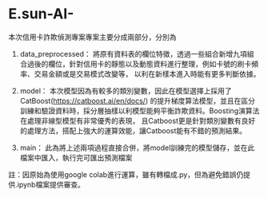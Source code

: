 # E.sun-AI-

本次信用卡詐欺偵測專案專案主要分成兩部分，分別為

1. data_preprocessed：
將原有資料表的欄位特徵，透過一些組合新增九項組合過後的欄位，針對信用卡的靜態以及動態資料進行整理，例如卡號的刷卡頻率、交易金額或是交易模式改變等，
以利在新樣本進入時能有更多判斷依據。

2. model：
本次模型因為有較多的類別變數，因此在模型選擇上採用了CatBoost(https://catboost.ai/en/docs/)
的提升梯度算法模型，並且在區分訓練和驗證資料時，採分層抽樣以利模型能夠平衡詐欺資料。Boosting演算法在處理非線型模型有非常優秀的表現，
且Catboost更是針對類別變數有良好的處理方法，搭配上強大的運算效能，讓Catboost能有不錯的預測結果。

3. main：
此為將上述兩項過程直接合併，將model訓練完的模型儲存，並在此檔案中匯入，執行完可匯出預測檔案

註：因原始為使用google colab進行運算，雖有轉檔成.py，但為避免錯誤仍提供.ipynb檔案提供審查。
